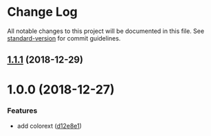 # Change Log

All notable changes to this project will be documented in this file. See [standard-version](https://github.com/conventional-changelog/standard-version) for commit guidelines.

<a name="1.1.1"></a>
## [1.1.1](https://github.com/ZekeXu/colorext/compare/v1.0.0...v1.1.1) (2018-12-29)



<a name="1.0.0"></a>
# 1.0.0 (2018-12-27)


### Features

* add colorext ([d12e8e1](https://github.com/ZekeXu/colorext/commit/d12e8e1))
